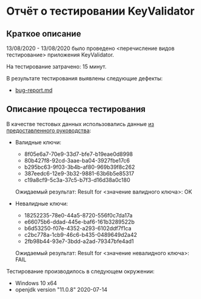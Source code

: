 # Отчёт о тестировании KeyValidator

## Краткое описание

13/08/2020 - 13/08/2020 было проведено <перечисление видов тестирование> приложения KeyValidator.

На тестирование затрачено: 15 минут.

В результате тестирования выявлены следующие дефекты:
* [bug-report.md](bug-report.md)


## Описание процесса тестирования


В качестве тестовых данных использовались данные [из предоставленного руководства](user-manual.md):

* Валидные ключи:
  * 8f05e6a7-70e9-33d7-bfe7-b19eae0d8998
  * 80b427f8-92cd-3aae-ba04-3927fbe17c6
  * b295bc63-9f03-3b4b-af80-969b39f8c262
  * 387eedc6-12e9-3b32-9881-63b6b5e85317
  * c19a8cf9-5c3a-37c5-b7f3-d16d38a0c180
  
  Ожидаемый результат: Result for <значение валидного ключа>: OK
  
* Невалидные ключи:
  * 18252235-78e0-44a5-8720-556f0c7da17a
  * e66075b6-ddad-445e-baf6-161b3289522b
  * b6d53250-f07e-4352-a293-6102ddf7f1ca
  * c2bc778a-1cb9-46c6-b435-0489649d2a42
  * 2fb98b44-93e7-3bdd-a2ad-79347bfe4ad1
    
  Ожидаемый результат: Result for <значение невалидного ключа>: FAIL

Тестирование производилось в следующем окружении:
* Windows 10 x64
* openjdk version "11.0.8" 2020-07-14
